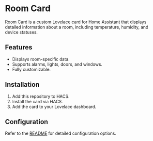 # Room Card

Room Card is a custom Lovelace card for Home Assistant that displays detailed information about a room, including temperature, humidity, and device statuses.

## Features
- Displays room-specific data.
- Supports alarms, lights, doors, and windows.
- Fully customizable.

## Installation
1. Add this repository to HACS.
2. Install the card via HACS.
3. Add the card to your Lovelace dashboard.

## Configuration
Refer to the [README](../README.md) for detailed configuration options.
